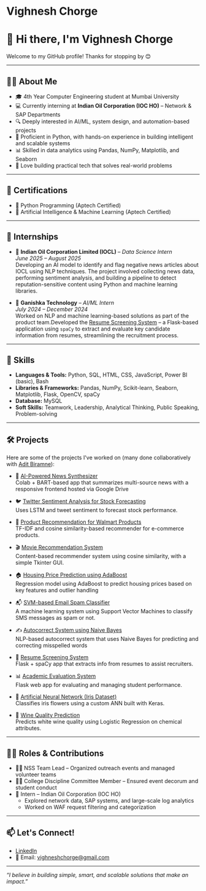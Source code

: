 # Vighnesh Chorge

# 👋 Hi there, I'm Vighnesh Chorge

Welcome to my GitHub profile! Thanks for stopping by 😊

---

## 🧑‍💻 About Me

- 🎓 4th Year Computer Engineering student at Mumbai University  
- 💻 Currently interning at **Indian Oil Corporation (IOC HO)** – Network & SAP Departments  
- 🔍 Deeply interested in AI/ML, system design, and automation-based projects  
- 🐍 Proficient in Python, with hands-on experience in building intelligent and scalable systems  
- 📊 Skilled in data analytics using Pandas, NumPy, Matplotlib, and Seaborn  
- 🧠 Love building practical tech that solves real-world problems

---

## 📜 Certifications

- 🧠 Python Programming (Aptech Certified)  
- 🤖 Artificial Intelligence & Machine Learning (Aptech Certified)

---

## 🧪 Internships

- 🏢 **Indian Oil Corporation Limited (IOCL)** – *Data Science Intern*  
  *June 2025 – August 2025*  
  Developing an AI model to identify and flag negative news articles about IOCL using NLP techniques. The project involved collecting news data, performing sentiment analysis, and building a pipeline to detect      reputation-sensitive content using Python and machine learning libraries.

- 🏢 **Ganishka Technology** – *AI/ML Intern*  
  *July 2024 – December 2024*  
  Worked on NLP and machine learning-based solutions as part of the product team.Developed the [Resume Screening System](https://github.com/AditBiramne/Resume-Screening-System) – a Flask-based application using     `spaCy` to extract and evaluate key candidate information from resumes, streamlining the recruitment process.

---


## 🚀 Skills

- **Languages & Tools:** Python, SQL, HTML, CSS, JavaScript, Power BI (basic), Bash  
- **Libraries & Frameworks:** Pandas, NumPy, Scikit-learn, Seaborn, Matplotlib, Flask, OpenCV, spaCy  
- **Database:** MySQL  
- **Soft Skills:** Teamwork, Leadership, Analytical Thinking, Public Speaking, Problem-solving

---

## 🛠️ Projects

Here are some of the projects I've worked on (many done collaboratively with [Adit Biramne](https://github.com/AditBiramne)):

- 📰 [AI-Powered News Synthesizer](https://github.com/Vighnesh-Chorge/News-Synthesizer)  
  Colab + BART-based app that summarizes multi-source news with a responsive frontend hosted via Google Drive

- 🐦 [Twitter Sentiment Analysis for Stock Forecasting](https://github.com/Vighnesh-Chorge/Twitter-Sentiment-Analysis-for-Stock-Market-Forecasting)  
  Uses LSTM and tweet sentiment to forecast stock performance.

- 🛒 [Product Recommendation for Walmart Products](https://github.com/Vighnesh-Chorge/Product-reccommendation-for-wallmart)  
  TF-IDF and cosine similarity-based recommender for e-commerce products.

- 🎬 [Movie Recommendation System](https://github.com/Vighnesh-Chorge/Movie-Recommendation-System)  
  Content-based recommender system using cosine similarity, with a simple Tkinter GUI.

- 🏠 [Housing Price Prediction using AdaBoost](https://github.com/Vighnesh-Chorge/Housing-Price-Prediction-using-AdaBoost)  
  Regression model using AdaBoost to predict housing prices based on key features and outlier handling

- 📬 [SVM-based Email Spam Classifier](https://github.com/Vighnesh-Chorge/SVM-based-Email-Spam-Classifier)  
  A machine learning system using Support Vector Machines to classify SMS messages as spam or not.

- ✍️ [Autocorrect System using Naive Bayes](https://github.com/Vighnesh-Chorge/Autocorrect-System-using-Naive-Bayes)  
  NLP-based autocorrect system that uses Naive Bayes for predicting and correcting misspelled words

- 📂 [Resume Screening System](https://github.com/Vighnesh-Chorge/Resume-Screening-System)  
  Flask + spaCy app that extracts info from resumes to assist recruiters.

- 📊 [Academic Evaluation System](https://github.com/Vighnesh-Chorge/Academic-Evaluation-System)  
  Flask web app for evaluating and managing student performance.

- 🌸 [Artificial Neural Network (Iris Dataset)](https://github.com/Vighnesh-Chorge/Artificial-Neural-Network-Implementation)  
  Classifies iris flowers using a custom ANN built with Keras.

- 🍷 [Wine Quality Prediction](https://github.com/Vighnesh-Chorge/Wine-Quality-Prediction-Using-Logistic-Regression)  
  Predicts white wine quality using Logistic Regression on chemical attributes.

---

## 👨‍💼 Roles & Contributions

- 🧑‍🏫 NSS Team Lead – Organized outreach events and managed volunteer teams  
- 🧑‍⚖️ College Discipline Committee Member – Ensured event decorum and student conduct  
- 🏢 Intern – Indian Oil Corporation (IOC HO)  
  - Explored network data, SAP systems, and large-scale log analytics  
  - Worked on WAF request filtering and categorization

---

## 📫 Let's Connect!

- [LinkedIn](https://linkedin.com/in/vighneshchorge)  
- 📧 Email: [vighneshchorge@gmail.com](mailto:vighneshchorge@gmail.com)  

---

_“I believe in building simple, smart, and scalable solutions that make an impact.”_
